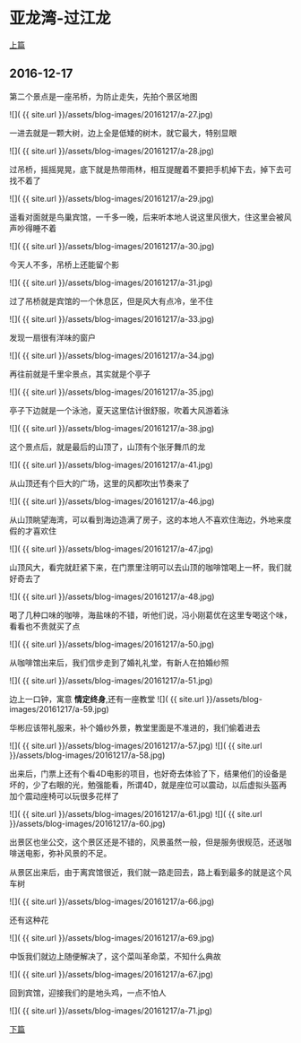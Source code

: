 亚龙湾-过江龙
========================

[上篇](/2016/12/17/三亚1.html)

2016-12-17
------------------------
第二个景点是一座吊桥，为防止走失，先拍个景区地图

![]( {{ site.url }}/assets/blog-images/20161217/a-27.jpg)

一进去就是一颗大树，边上全是低矮的树木，就它最大，特别显眼

![]( {{ site.url }}/assets/blog-images/20161217/a-28.jpg)

过吊桥，摇摇晃晃，底下就是热带雨林，相互提醒着不要把手机掉下去，掉下去可找不着了

![]( {{ site.url }}/assets/blog-images/20161217/a-29.jpg)

遥看对面就是鸟巢宾馆，一千多一晚，后来听本地人说这里风很大，住这里会被风声吵得睡不着

![]( {{ site.url }}/assets/blog-images/20161217/a-30.jpg)

今天人不多，吊桥上还能留个影

![]( {{ site.url }}/assets/blog-images/20161217/a-31.jpg)

过了吊桥就是宾馆的一个休息区，但是风大有点冷，坐不住

![]( {{ site.url }}/assets/blog-images/20161217/a-33.jpg)

发现一扇很有洋味的窗户

![]( {{ site.url }}/assets/blog-images/20161217/a-34.jpg)

再往前就是千里伞景点，其实就是个亭子

![]( {{ site.url }}/assets/blog-images/20161217/a-35.jpg)

亭子下边就是一个泳池，夏天这里估计很舒服，吹着大风游着泳

![]( {{ site.url }}/assets/blog-images/20161217/a-38.jpg)

这个景点后，就是最后的山顶了，山顶有个张牙舞爪的龙

![]( {{ site.url }}/assets/blog-images/20161217/a-41.jpg)

从山顶还有个巨大的广场，这里的风都吹出节奏来了

![]( {{ site.url }}/assets/blog-images/20161217/a-46.jpg)

从山顶眺望海湾，可以看到海边造满了房子，这的本地人不喜欢住海边，外地来度假的才喜欢住

![]( {{ site.url }}/assets/blog-images/20161217/a-47.jpg)

山顶风大，看完就赶紧下来，在门票里注明可以去山顶的咖啡馆喝上一杯，我们就好奇去了

![]( {{ site.url }}/assets/blog-images/20161217/a-48.jpg)

喝了几种口味的咖啡，海盐味的不错，听他们说，冯小刚葛优在这里专喝这个味，看看也不贵就买了点

![]( {{ site.url }}/assets/blog-images/20161217/a-50.jpg)

从咖啡馆出来后，我们信步走到了婚礼礼堂，有新人在拍婚纱照

![]( {{ site.url }}/assets/blog-images/20161217/a-51.jpg)

边上一口钟，寓意 **情定终身**,还有一座教堂
![]( {{ site.url }}/assets/blog-images/20161217/a-59.jpg)

华彬应该带礼服来，补个婚纱外景，教堂里面是不准进的，我们偷着进去

![]( {{ site.url }}/assets/blog-images/20161217/a-57.jpg)
![]( {{ site.url }}/assets/blog-images/20161217/a-58.jpg)

出来后，门票上还有个看4D电影的项目，也好奇去体验了下，结果他们的设备是坏的，少了右眼的光，勉强能看，所谓4D，就是座位可以震动，以后虚拟头盔再加个震动座椅可以玩很多花样了

![]( {{ site.url }}/assets/blog-images/20161217/a-61.jpg)
![]( {{ site.url }}/assets/blog-images/20161217/a-60.jpg)

出景区也坐公交，这个景区还是不错的，风景虽然一般，但是服务很规范，还送咖啡送电影，弥补风景的不足。

从景区出来后，由于离宾馆很近，我们就一路走回去，路上看到最多的就是这个风车树

![]( {{ site.url }}/assets/blog-images/20161217/a-66.jpg)

还有这种花

![]( {{ site.url }}/assets/blog-images/20161217/a-69.jpg)

中饭我们就边上随便解决了，这个菜叫革命菜，不知什么典故

![]( {{ site.url }}/assets/blog-images/20161217/a-67.jpg)

回到宾馆，迎接我们的是地头鸡，一点不怕人

![]( {{ site.url }}/assets/blog-images/20161217/a-71.jpg)

[下篇](/2016/12/17/三亚3.html)